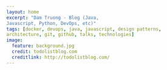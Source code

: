 ```yaml
---
layout: home
excerpt: "Dam Truong - Blog (Java,
Javascript, Python, DevOps, etc)"
tags: [docker, devops, java, javascript, design patterns,
architecture, git, github, talks, technologies]
image:
  feature: background.jpg
  credit: todolistblog.com
  creditlink: http://todolistblog.com/
---
```

